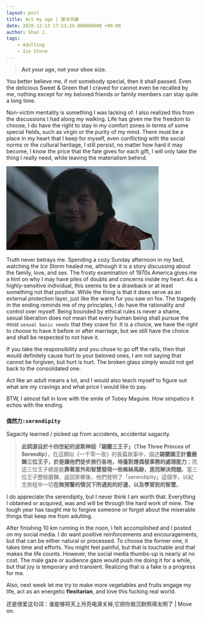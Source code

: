 ```yaml
---
layout: post
title: Act my age | 是冰风暴
date: 2020-12-13 17:53:24.000000000 +09:00
author: Shan J.
tags:
    - Adulting
    - Ice Storm
---
```


> **Act your age, not your shoe size.**

You better believe me, if not somebody special, then it shall passed. Even the delicious Sweet & Green that I craved for cannot even be recalled by me, nothing except for my beloved friends or family members can stay quite a long time.

Non-victim mentality is something I was lacking of. I also realized this from the discussions I had along my walking. Life has given me the freedom to choose, I do have the right to stay in my comfort zones in terms of some special fields, such as virgin or the purity of my mind. There must be a place in my heart that I keep for myself, even conflicting with the social norms or the cultural heritage, I still persist, no matter how hard it may become, I know the price that the fate gives for each gift, I will only take the thing I really need, while leaving the materialism behind.

<img src="/img/post_12_13.png" alt ="Tobey Maguire" width="400" height="220">

Truth never betrays me. Spending a cozy Sunday afternoon in my bed, watching the *Ice Storm* healed me, although it is a story discussing about the family, love, and sex.  The frosty examination of 1970s America gives me a hint on why I may have piles of doubts and concerns inside my heart. As a highly-sensitive individual, this seems to be a drawback or at least something not that positive. While the thing is that  it does serve as an external protection layer, just like the warm fur you saw on fox.  The tragedy in the ending reminds me of my principles, I do have the rationality and control over myself. Being bounded by ethical rules is never a shame, sexual liberation does not mean that every human being shall pursue the most `sexual basic needs` that they crave for. It is a choice, we have the right to choose to have it before or after marriage, but we still have the choice and shall be respected to not have it.

If you take the responsibility and you chose to go off the rails, then that would definitely cause hurt to your beloved ones, I am not saying that cannot be forgiven, but hurt is hurt. The broken glass simply would not get back to the consolidated one.

Act like an adult means a lot, and I would also teach myself to figure out what are my cravings and what price I would like to pay.

BTW, I almost fall in love with the smile of Tobey Maguire. How simpatico it echos with the ending.


### `偶然力:serendipity`

Sagacity learned / picked up from accidents, accidental sagacity.

> **此詞源自於十四世紀的波斯神話「錫蘭三王子」（The Three Princes of Serendip）**，在這類似《一千零一夜》的長篇故事中，描述**錫蘭國王計畫磨鍊三位王子，於是讓他們徒步旅行各地，培養對應偶發事務的處理能力**；而這三位王子總是能**靠著意外和智慧發現一些蛛絲馬跡，進而解決問題**。當三位王子歷經磨鍊、返回家鄉後，他們發明了「serendipity」這個字，以紀念旅程中一切**在無預警的情況下所遇到的好運，以及學習到的智慧**。

I do appreciate the serendipity, but I never think I am worth that. Everything I obtained or acquired, was and will be through the hard work of mine. The tough year has taught me to forgive someone or forget about the miserable things that keep me from adulting.

After finishing 10 km running in the noon, I felt accomplished and I posted on my social media. I do want positive reinforcements and encouragements, but that can be either natural or processed. To choose the former one, it takes time and efforts. You might feel painful, but that is touchable and that makes the life counts. However, the social media thumbs-up is nearly at no cost. The male gaze or audience gaze would push me doing it for a while, but that joy is temporary and transient. Realizing that is a fake is a progress for me.  

Also, next week let me try to make more vegetables and fruits engage my life, act as an energetic **flexitarian**, and love this fucking real world.

还是很爱这句词：谁能够将天上月亮电源关掉,它把你我沉默照得太明了 | Move on.
